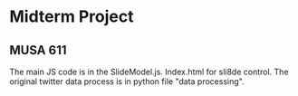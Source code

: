 # Midterm Project
## MUSA 611 
The main JS code is in the SlideModel.js.
Index.html for sli8de control.
The original twitter data process is in python file "data processing".
